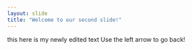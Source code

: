 ```yaml
---
layout: slide
title: "Welcome to our second slide!"
---
```

this here is my newly edited text
Use the left arrow to go back!
